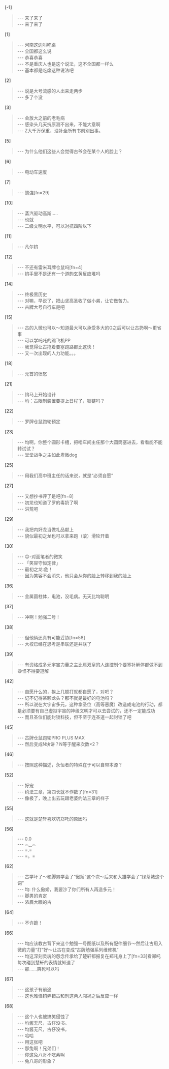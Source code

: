 
[-1] 
>--- 来了来了<br>
>--- 来了来了<br>

[1] 
>--- 河南这边叫吃桌<br>
>--- 全国都这么说<br>
>--- 恭喜恭喜<br>
>--- 不是重庆人也是这个说法，这不全国都一样么<br>
>--- 基本都是吃席这种说法吧<br>

[2] 
>--- 说是大号流感的人出来走两步<br>
>--- 多了个没<br>

[3] 
>--- 会放大之前的老毛病<br>
>--- 感染头几天抗原测不出来，不能大意啊<br>
>--- Z大千万保重，没补全所有书前别出事。<br>

[5] 
>--- 为什么他们这些人会觉得古爷会在某个人的脸上？<br>

[6] 
>--- 电动车速度<br>

[7] 
>--- 勉強[fn=29]<br>

[10] 
>--- 蒸汽驱动高斯.....<br>
>--- 也就<br>
>--- 二级文明水平，可以对抗四阶以下<br>

[11] 
>--- 凡尔钧<br>

[12] 
>--- 不还有雷米耳牌仓鼠吗[fn=4]<br>
>--- 钧手里不是还有一个道韵玄黄反应堆吗<br>

[14] 
>--- 终极黑历史<br>
>--- 对嘛，早说了，把山坚高圣收了做小弟，让它做苦力。<br>
>--- 古牌大号自行车是吧<br>

[15] 
>--- 古的入微也可以～知道最大可以承受多大的G之后可以让古扔啊～更省事<br>
>--- 可以学吒吒的踢飞机PP<br>
>--- 我觉得让古拖着要塞跑路都比这快！<br>
>--- 又一次出现的人力功能。。。<br>

[18] 
>--- 元首的愤怒<br>

[21] 
>--- 钧马上开始设计<br>
>--- 均：古限制装置要提上日程了，锁链吗？<br>

[22] 
>--- 罗牌仓鼠跑轮预定<br>

[23] 
>--- 均啊，你整个圆形卡槽，把咱车间主任那个大圆筒塞进去，看看能不能转试试？<br>
>--- 堂堂战争之主如此卑微dog<br>

[25] 
>--- 用我们高中班主任的话来说，就是“必须自愿”<br>

[27] 
>--- 又想抄书评了是吧[fn=8]<br>
>--- 初龙也知道了罗的毒奶了啊<br>
>--- 洪荒吧<br>

[29] 
>--- 我把内奸龙当做礼品献上<br>
>--- 貌似最初之龙也可以拿来跑（滚）滑轮开着<br>

[30] 
>--- 😊-对面笔者的微笑<br>
>--- 「笑容守恒定律」<br>
>--- 最初之龙:危！<br>
>--- 因为笑容不会消失，他只会从你的脸上转移到我的脸上<br>

[36] 
>--- 金属圆柱体，电池，没毛病。无天比均聪明<br>

[37] 
>--- 冲啊！勉强二号！<br>

[38] 
>--- 但他俩还真有可能妥协[fn=58]<br>
>--- 大校已经在思考是串联还是并联了<br>

[39] 
>--- 有资格成多元宇宙力量之主比肩双皇的人连控制个要塞补解体都做不到😅怪不得要道解<br>

[42] 
>--- 自愿什么的，挨上几顿打就都自愿了，对吧？<br>
>--- 记不记得某颗龙头？那不就是最好的电池吗？<br>
>--- 所以说在大宇宙多元，这种拿圣位（高等恶魔）改造成电池的行动，都是必须要有自己虚拟宇宙的神级文明才可以去尝试的，还不一定能成功<br>
>--- 而且圣位们能封锁科技，但不至于连圣道一起封锁了吧<br>

[45] 
>--- 古牌仓鼠跑轮PRO PLUS MAX<br>
>--- 然后变成N块饼？N等于醒来次数×2？<br>

[46] 
>--- 按照这种描述，永恒者的特殊在于可以自带本源？<br>

[52] 
>--- 好宠<br>
>--- 约法三章，第四长就不作数了[fn=31]<br>
>--- 像极了，晚上出去玩跟老婆约法三章的样子<br>

[55] 
>--- 这就是楚轩喜欢坑郑吒的原因吗<br>

[56] 
>--- 0.0<br>
>--- ⌓‿⌓<br>
>--- =.=<br>
>--- =。=<br>

[62] 
>--- 古学坏了～和脚男学会了“傲娇”这个次～后来和大雄学会了“绿茶婊这个词”<br>
>--- 均: 什么傲娇，我要沙了你们所有人再造多元！<br>
>--- 脚男的肯定<br>
>--- 浓眉大眼的古<br>

[64] 
>--- 不许跪！<br>

[66] 
>--- 均应该教古背下来这个勉强一号图纸以及所有配件细节～然后让古用入微的力量“打”好～让古在变成“古牌勉强系列维修机”<br>
>--- 均这深刻灵魂的怨念传承给了楚轩都报复在郑吒身上了[fn=33]看郑吒每次碰到楚轩的表情就知道了<br>
>--- 那……爽死可以吗<br>

[67] 
>--- 这孩子有前途<br>
>--- 这也难怪钧弄错古和刑这两人闯祸之后反应一样<br>

[68] 
>--- 这个人也被搞笑侵蚀了<br>
>--- 均酱无尺，古仔没书。<br>
>--- 均酱无尺，古仔没书。<br>
>--- 哈哈<br>
>--- 用这张吧<br>
>--- 那兔啊！兄弟们！<br>
>--- 你这兔八哥不吃素啊<br>
>--- 兔八哥的形象？<br>
